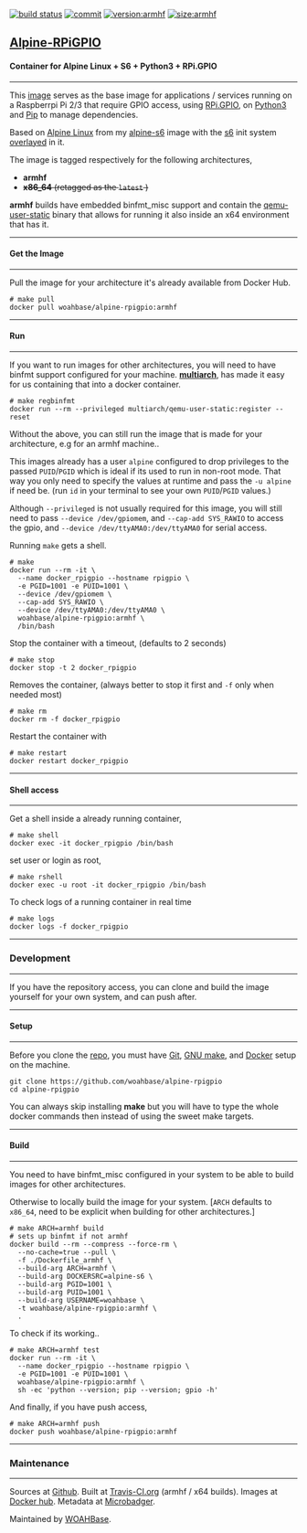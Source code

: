 [![build status][251]][232] [![commit][255]][231] [![version:armhf][258]][236] [![size:armhf][259]][236]

## [Alpine-RPiGPIO][234]
#### Container for Alpine Linux + S6 + Python3 + RPi.GPIO
---

This [image][233] serves as the base image for applications
/ services running on a Raspberrpi Pi 2/3 that require GPIO
access, using [RPi.GPIO][137], on [Python3][135] and [Pip][136] to
manage dependencies.

Based on [Alpine Linux][131] from my [alpine-s6][132] image with
the [s6][133] init system [overlayed][134] in it.

The image is tagged respectively for the following architectures,
* **armhf**
* ~~**x86_64** (retagged as the `latest` )~~

**armhf** builds have embedded binfmt_misc support and contain the
[qemu-user-static][105] binary that allows for running it also inside
an x64 environment that has it.

---
#### Get the Image
---

Pull the image for your architecture it's already available from
Docker Hub.

```
# make pull
docker pull woahbase/alpine-rpigpio:armhf
```

---
#### Run
---

If you want to run images for other architectures, you will need
to have binfmt support configured for your machine. [**multiarch**][104],
has made it easy for us containing that into a docker container.

```
# make regbinfmt
docker run --rm --privileged multiarch/qemu-user-static:register --reset
```

Without the above, you can still run the image that is made for your
architecture, e.g for an armhf machine..

This images already has a user `alpine` configured to drop
privileges to the passed `PUID`/`PGID` which is ideal if its used
to run in non-root mode. That way you only need to specify the
values at runtime and pass the `-u alpine` if need be. (run `id`
in your terminal to see your own `PUID`/`PGID` values.)

Although `--privileged` is not usually required for this image,
you will still need to pass `--device /dev/gpiomem`, and
`--cap-add SYS_RAWIO` to access the gpio, and `--device
/dev/ttyAMA0:/dev/ttyAMA0` for serial access.

Running `make` gets a shell.

```
# make
docker run --rm -it \
  --name docker_rpigpio --hostname rpigpio \
  -e PGID=1001 -e PUID=1001 \
  --device /dev/gpiomem \
  --cap-add SYS_RAWIO \
  --device /dev/ttyAMA0:/dev/ttyAMA0 \
  woahbase/alpine-rpigpio:armhf \
  /bin/bash
```

Stop the container with a timeout, (defaults to 2 seconds)

```
# make stop
docker stop -t 2 docker_rpigpio
```

Removes the container, (always better to stop it first and `-f`
only when needed most)

```
# make rm
docker rm -f docker_rpigpio
```

Restart the container with

```
# make restart
docker restart docker_rpigpio
```

---
#### Shell access
---

Get a shell inside a already running container,

```
# make shell
docker exec -it docker_rpigpio /bin/bash
```

set user or login as root,

```
# make rshell
docker exec -u root -it docker_rpigpio /bin/bash
```

To check logs of a running container in real time

```
# make logs
docker logs -f docker_rpigpio
```

---
### Development
---

If you have the repository access, you can clone and
build the image yourself for your own system, and can push after.

---
#### Setup
---

Before you clone the [repo][231], you must have [Git][101], [GNU make][102],
and [Docker][103] setup on the machine.

```
git clone https://github.com/woahbase/alpine-rpigpio
cd alpine-rpigpio
```
You can always skip installing **make** but you will have to
type the whole docker commands then instead of using the sweet
make targets.

---
#### Build
---

You need to have binfmt_misc configured in your system to be able
to build images for other architectures.

Otherwise to locally build the image for your system.
[`ARCH` defaults to `x86_64`, need to be explicit when building
for other architectures.]

```
# make ARCH=armhf build
# sets up binfmt if not armhf
docker build --rm --compress --force-rm \
  --no-cache=true --pull \
  -f ./Dockerfile_armhf \
  --build-arg ARCH=armhf \
  --build-arg DOCKERSRC=alpine-s6 \
  --build-arg PGID=1001 \
  --build-arg PUID=1001 \
  --build-arg USERNAME=woahbase \
  -t woahbase/alpine-rpigpio:armhf \
  .
```

To check if its working..

```
# make ARCH=armhf test
docker run --rm -it \
  --name docker_rpigpio --hostname rpigpio \
  -e PGID=1001 -e PUID=1001 \
  woahbase/alpine-rpigpio:armhf \
  sh -ec 'python --version; pip --version; gpio -h'
```

And finally, if you have push access,

```
# make ARCH=armhf push
docker push woahbase/alpine-rpigpio:armhf
```

---
### Maintenance
---

Sources at [Github][106]. Built at [Travis-CI.org][107] (armhf / x64 builds). Images at [Docker hub][108]. Metadata at [Microbadger][109].

Maintained by [WOAHBase][204].

[101]: https://git-scm.com
[102]: https://www.gnu.org/software/make/
[103]: https://www.docker.com
[104]: https://hub.docker.com/r/multiarch/qemu-user-static/
[105]: https://github.com/multiarch/qemu-user-static/releases/
[106]: https://github.com/
[107]: https://travis-ci.org/
[108]: https://hub.docker.com/
[109]: https://microbadger.com/

[131]: https://alpinelinux.org/
[132]: https://hub.docker.com/r/woahbase/alpine-s6
[133]: https://skarnet.org/software/s6/
[134]: https://github.com/just-containers/s6-overlay
[135]: https://www.python.org/
[136]: https://pypi.python.org/pypi/pip
[137]: https://pypi.python.org/pypi/RPi.GPIO

[201]: https://github.com/woahbase
[202]: https://travis-ci.org/woahbase/
[203]: https://hub.docker.com/u/woahbase
[204]: https://woahbase.online/

[231]: https://github.com/woahbase/alpine-rpigpio
[232]: https://travis-ci.org/woahbase/alpine-rpigpio
[233]: https://hub.docker.com/r/woahbase/alpine-rpigpio
[234]: https://woahbase.online/#/images/alpine-rpigpio
[235]: https://microbadger.com/images/woahbase/alpine-rpigpio:x86_64
[236]: https://microbadger.com/images/woahbase/alpine-rpigpio:armhf

[251]: https://travis-ci.org/woahbase/alpine-rpigpio.svg?branch=master

[255]: https://images.microbadger.com/badges/commit/woahbase/alpine-rpigpio.svg

[256]: https://images.microbadger.com/badges/version/woahbase/alpine-rpigpio:x86_64.svg
[257]: https://images.microbadger.com/badges/image/woahbase/alpine-rpigpio:x86_64.svg

[258]: https://images.microbadger.com/badges/version/woahbase/alpine-rpigpio:armhf.svg
[259]: https://images.microbadger.com/badges/image/woahbase/alpine-rpigpio:armhf.svg
